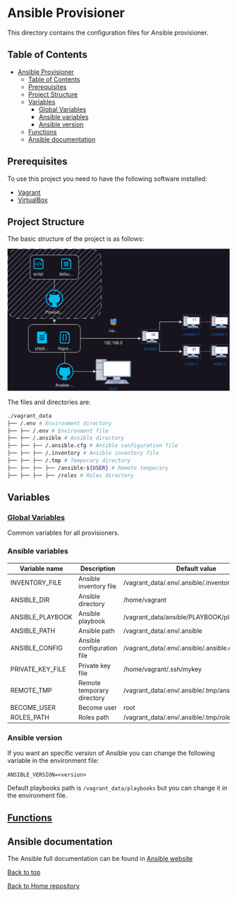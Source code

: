 # Ansible Provisioner

This directory contains the configuration files for Ansible provisioner.

## Table of Contents

- [Ansible Provisioner](#ansible-provisioner)
	- [Table of Contents](#table-of-contents)
	- [Prerequisites](#prerequisites)
	- [Project Structure](#project-structure)
	- [Variables](#variables)
		- [Global Variables](#global-variables)
		- [Ansible variables](#ansible-variables)
		- [Ansible version](#ansible-version)
	- [Functions](#functions)
	- [Ansible documentation](#ansible-documentation)

## Prerequisites

To use this project you need to have the following software installed:

- [Vagrant](https://www.vagrantup.com/)
- [VirtualBox](https://www.virtualbox.org/)

## Project Structure

The basic structure of the project is as follows:

![Architecture](./images/ansible-architecture.svg)

The files and directories are:

~~~bash
./vagrant_data
├── /.env # Environment directory
├── ├── /.env # Environment file
├── ├── /.ansible # Ansible directory
├── ├── ├── /.ansible.cfg # Ansible configuration file
├── ├── ├── /.inventory # Ansible inventory file
├── ├── ├── /.tmp # Temporary directory
├── ├── ├── ├── /ansible-${USER} # Remote temporary
├── ├── ├── ├── /roles # Roles directory
~~~

## Variables

### [Global Variables](../../README.md#global-variables)

Common variables for all provisioners.

### Ansible variables

| Variable name | Description | Default value |
| --- | --- | --- |
| INVENTORY_FILE | Ansible inventory file | /vagrant_data/.env/.ansible/.inventory |
| ANSIBLE_DIR | Ansible directory | /home/vagrant |
| ANSIBLE_PLAYBOOK | Ansible playbook | /vagrant_data/ansible/PLAYBOOK/playbook.yml |
| ANSIBLE_PATH | Ansible path | /vagrant_data/.env/.ansible |
| ANSIBLE_CONFIG | Ansible configuration file | /vagrant_data/.env/.ansible/.ansible.cfg |
| PRIVATE_KEY_FILE | Private key file | /home/vagrant/.ssh/mykey |
| REMOTE_TMP | Remote temporary directory | /vagrant_data/.env/.ansible/.tmp/ansible-${USER} |
| BECOME_USER | Become user | root |
| ROLES_PATH | Roles path | /vagrant_data/.env/.ansible/.tmp/roles |

### Ansible version

If you want an specific version of Ansible you can change the following variable in the environment file:

```ANSIBLE_VERSION=<version>```

Default playbooks path is `/vagrant_data/playbooks` but you can change it in the environment file.

## [Functions](../../README.md#functions)

## Ansible documentation

The Ansible full documentation can be found in [Ansible website](https://docs.ansible.com/ansible/latest/index.html)

[Back to top](#ansible-provisioner)

[Back to Home repository](../../README.md)
